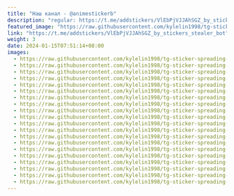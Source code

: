 ```yaml
---
title: "Наш канал - @animestickerb"
description: "regular: https://t.me/addstickers/VlEbPjVJJAhSGZ_by_stickers_stealer_bot"
featured_image: "https://raw.githubusercontent.com/kylelin1998/tg-sticker-spreading-worldwide-images/main/img/a9c11637-a9da-47b7-a796-17dc85d4fb81.jpg"
link: "https://t.me/addstickers/VlEbPjVJJAhSGZ_by_stickers_stealer_bot"
weight: 3
date: 2024-01-15T07:51:14+08:00
images:
  - https://raw.githubusercontent.com/kylelin1998/tg-sticker-spreading-worldwide-images/main/img/a9c11637-a9da-47b7-a796-17dc85d4fb81.jpg
  - https://raw.githubusercontent.com/kylelin1998/tg-sticker-spreading-worldwide-images/main/img/9b4c16f2-5d17-41a3-9508-2d1698386b14.jpg
  - https://raw.githubusercontent.com/kylelin1998/tg-sticker-spreading-worldwide-images/main/img/8e9922d2-2b95-4add-8e1d-c47301039d88.jpg
  - https://raw.githubusercontent.com/kylelin1998/tg-sticker-spreading-worldwide-images/main/img/0b9f685e-1b39-4cb7-8b5d-fc737c877391.jpg
  - https://raw.githubusercontent.com/kylelin1998/tg-sticker-spreading-worldwide-images/main/img/d195e418-de18-4971-926b-e59d227c0a3e.jpg
  - https://raw.githubusercontent.com/kylelin1998/tg-sticker-spreading-worldwide-images/main/img/40864524-6896-4637-b60f-51a907d35421.jpg
  - https://raw.githubusercontent.com/kylelin1998/tg-sticker-spreading-worldwide-images/main/img/9dea5f19-7d40-4a7b-9e17-452026bc5aac.jpg
  - https://raw.githubusercontent.com/kylelin1998/tg-sticker-spreading-worldwide-images/main/img/fec00859-f651-48a8-9647-ea15d288a0b9.jpg
  - https://raw.githubusercontent.com/kylelin1998/tg-sticker-spreading-worldwide-images/main/img/4ce34a02-07be-4730-86ad-0249951b7a0e.jpg
  - https://raw.githubusercontent.com/kylelin1998/tg-sticker-spreading-worldwide-images/main/img/f98023a2-3dae-4b5d-8032-db2027083a9a.jpg
  - https://raw.githubusercontent.com/kylelin1998/tg-sticker-spreading-worldwide-images/main/img/b0ad8ef5-26fc-402c-ad7d-9cb3a149b622.jpg
  - https://raw.githubusercontent.com/kylelin1998/tg-sticker-spreading-worldwide-images/main/img/d632c131-10bc-4774-86e8-554c61441d43.jpg
  - https://raw.githubusercontent.com/kylelin1998/tg-sticker-spreading-worldwide-images/main/img/010dc160-6747-4992-ad3a-566b906d9caa.jpg
  - https://raw.githubusercontent.com/kylelin1998/tg-sticker-spreading-worldwide-images/main/img/6dbe3c11-9f93-478d-a122-1838ca698ad0.jpg
  - https://raw.githubusercontent.com/kylelin1998/tg-sticker-spreading-worldwide-images/main/img/68fce2b6-7a25-41f5-8f58-134c1a2ca075.jpg
  - https://raw.githubusercontent.com/kylelin1998/tg-sticker-spreading-worldwide-images/main/img/f9f068db-9b70-4853-8bd2-711ccc9cd035.jpg
  - https://raw.githubusercontent.com/kylelin1998/tg-sticker-spreading-worldwide-images/main/img/2976f64c-8848-4a71-85cc-0e23058c0032.jpg
  - https://raw.githubusercontent.com/kylelin1998/tg-sticker-spreading-worldwide-images/main/img/8034055b-c34e-4fb4-b87a-2d92c5007d56.jpg
  - https://raw.githubusercontent.com/kylelin1998/tg-sticker-spreading-worldwide-images/main/img/82eaa4ae-cb70-4579-aaa5-d42c150ed5a4.jpg
  - https://raw.githubusercontent.com/kylelin1998/tg-sticker-spreading-worldwide-images/main/img/53fbff7d-46f8-44f5-bd15-5b703f8540a0.jpg
---
```

